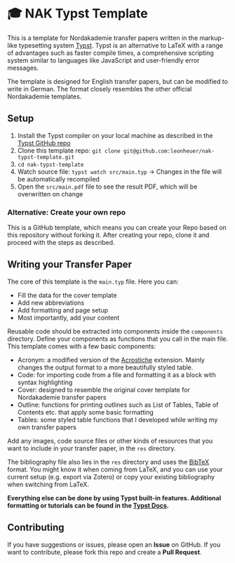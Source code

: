 # 🎓 NAK Typst Template
This is a template for Nordakademie transfer papers written in the markup-like typesetting system [Typst](https://github.com/typst/typst). Typst is an alternative to LaTeX with a range of advantages such as faster compile times, a comprehensive scripting system similar to languages like JavaScript and user-friendly error messages.

The template is designed for English transfer papers, but can be modified to write in German. The format closely resembles the other official Nordakademie templates.

## Setup

1. Install the Typst compiler on your local machine as described in the [Typst GitHub repo](https://github.com/typst/typst?tab=readme-ov-file#installation)
2. Clone this template repo: `git clone git@github.com:leonheuer/nak-typst-template.git`
3. `cd nak-typst-template`
4. Watch source file: `typst watch src/main.typ` -> Changes in the file will be automatically recompiled
5. Open the `src/main.pdf` file to see the result PDF, which will be overwritten on change

### Alternative: Create your own repo

This is a GitHub template, which means you can create your Repo based on this repository without forking it. After creating your repo, clone it and proceed with the steps as described.

## Writing your Transfer Paper

The core of this template is the `main.typ` file. Here you can:
- Fill the data for the cover template
- Add new abbreviations
- Add formatting and page setup
- Most importantly, add your content

Reusable code should be extracted into components inside the `components` directory. Define your components as functions that you call in the main file. This template comes with a few basic components:
- Acronym: a modified version of the [Acrostiche](https://typst.app/universe/package/acrostiche/) extension. Mainly changes the output format to a more beautifully styled table.
- Code: for importing code from a file and formatting it as a block with syntax highlighting
- Cover: designed to resemble the original cover template for Nordakademie transfer papers
- Outline: functions for printing outlines such as List of Tables, Table of Contents etc. that apply some basic formatting
- Tables: some styled table functions that I developed while writing my own transfer papers

Add any images, code source files or other kinds of resources that you want to include in your transfer paper, in the `res` directory.

The bibliography file also lies in the `res` directory and uses the [BibTeX](https://www.bibtex.com/g/bibtex-format/) format. You might know it when coming from LaTeX, and you can use your current setup (e.g. export via Zotero) or copy your existing bibliography when switching from LaTeX.

**Everything else can be done by using Typst built-in features. Additional formatting or tutorials can be found in the [Typst Docs](https://typst.app/docs/).**

## Contributing

If you have suggestions or issues, please open an **Issue** on GitHub. If you want to contribute, please fork this repo and create a **Pull Request**.
